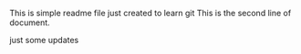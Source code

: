 This is simple readme file just created to learn git
This is the second line of document.

just some updates
